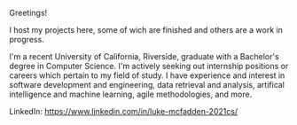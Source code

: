 Greetings!

I host my projects here, some of wich are finished and others are a work in progress.

I'm a recent University of California, Riverside, graduate with a Bachelor's degree in Computer Science. I'm actively seeking out internship positions or careers which pertain to my field of study. I have experience and interest in software development and engineering, data retrieval and analysis, artifical intelligence and machine learning, agile methodologies,  and more. 

LinkedIn: https://www.linkedin.com/in/luke-mcfadden-2021cs/
